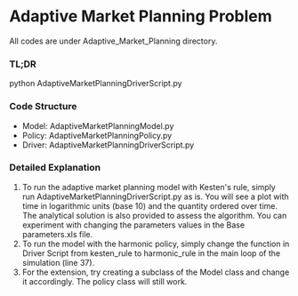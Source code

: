 # Adaptive Market Planning Problem

All codes are under Adaptive_Market_Planning directory.

### TL;DR

python AdaptiveMarketPlanningDriverScript.py

### Code Structure

- Model: AdaptiveMarketPlanningModel.py
- Policy: AdaptiveMarketPlanningPolicy.py
- Driver: AdaptiveMarketPlanningDriverScript.py

### Detailed Explanation

1. To run the adaptive market planning model with Kesten's rule, simply run AdaptiveMarketPlanningDriverScript.py as is. You will see a plot with time
in logarithmic units (base 10) and the quantity ordered over time. The analytical solution is also provided to assess the algorithm. You can experiment
with changing the parameters values in the Base parameters.xls file.
2. To run the model with the harmonic policy, simply change the function in Driver Script from kesten_rule to harmonic_rule in the main loop of the
simulation (line 37).
3. For the extension, try creating a subclass of the Model class and change it accordingly. The policy class will still work.
